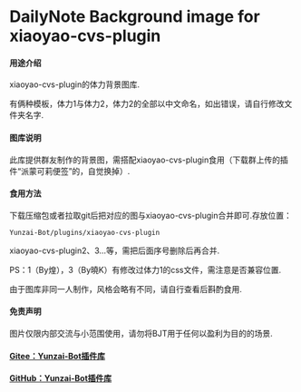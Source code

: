 # DailyNote Background image for xiaoyao-cvs-plugin

#### 用途介绍
xiaoyao-cvs-plugin的体力背景图库.

有俩种模板，体力1与体力2，体力2的全部以中文命名，如出错误，请自行修改文件夹名字.

#### 图库说明
此库提供群友制作的背景图，需搭配xiaoyao-cvs-plugin食用（下载群上传的插件“派蒙可莉便签”的，自觉换掉）.

#### 食用方法
下载压缩包或者拉取git后把对应的图与xiaoyao-cvs-plugin合并即可.存放位置：

```
Yunzai-Bot/plugins/xiaoyao-cvs-plugin
```

xiaoyao-cvs-plugin2、3…等，需把后面序号删除后再合并.

PS：1（By煌），3（By曉K）有修改过体力1的css文件，需注意是否兼容位置.

由于图库非同一人制作，风格会略有不同，请自行查看后斟酌食用.

#### 免责声明
图片仅限内部交流与小范围使用，请勿将BJT用于任何以盈利为目的的场景.

#### [Gitee：Yunzai-Bot插件库](https://gitee.com/Hikari666/Yunzai-Bot-plugins-index)

#### [GitHub：Yunzai-Bot插件库](https://github.com/HiArcadia/Yunzai-Bot-plugins-index)
